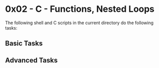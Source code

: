 # 0x02 - C - Functions, Nested Loops

The following shell and C scripts in the current directory do the following tasks:

## Basic Tasks

## Advanced Tasks
